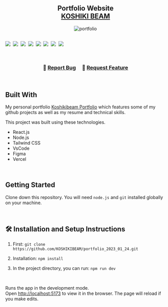 <h2 align="center">
  Portfolio Website<br/>
  <a href="https://koshikibeam.website" target="_blank">KOSHIKI BEAM</a>
</h2>
<div align="center">
  <img src="https://github.com/KOSHIKIBEAM/portfolio_2023_01_24/assets/142467321/eaa5403a-c589-4563-8f65-81ea3b48e482" alt="portfolio"/>

</div>

<br/>

<img src="https://img.shields.io/badge/React-20232A?style=for-the-badge&logo=react&logoColor=61DAFB" />&nbsp;
<img src="https://img.shields.io/badge/Figma-F24E1E?style=for-the-badge&logo=figma&logoColor=white" />&nbsp;
<img src="https://img.shields.io/badge/Tailwind_CSS-38B2AC?style=for-the-badge&logo=tailwind-css&logoColor=white" />&nbsp;
<img src="https://img.shields.io/badge/Vite-B73BFE?style=for-the-badge&logo=vite&logoColor=FFD62E" />&nbsp;
<img src="https://img.shields.io/badge/Node%20js-339933?style=for-the-badge&logo=nodedotjs&logoColor=white" />&nbsp;
<img src="https://img.shields.io/badge/eslint-3A33D1?style=for-the-badge&logo=eslint&logoColor=white" />&nbsp;
<img src="https://img.shields.io/badge/Vercel-000000?style=for-the-badge&logo=vercel&logoColor=white" />&nbsp;
<img src="https://img.shields.io/badge/Visual_Studio_Code-0078D4?style=for-the-badge&logo=visual%20studio%20code&logoColor=white" />

<br/>


<h3 align="center">
    🔹
    <a href="https://github.com/KOSHIKIBEAM/portfolio_2023_01_24">Report Bug</a> &nbsp; &nbsp;
    🔹
    <a href="https://github.com/KOSHIKIBEAM/portfolio_2023_01_24/pulls?q=is%3Apr+is%3Aclosed">Request Feature</a>
</h3>

<br/>

## Built With

My personal portfolio <a href="https://koshikibeam.website" target="_blank">Koshikibeam&nbsp;Portfolio</a> which features some of my github projects as well as my resume and technical skills.<br/>

This project was built using these technologies.

- React.js
- Node.js
- Tailwind&nbsp;CSS
- VsCode
- Figma
- Vercel

<br/>

## Getting Started

Clone down this repository. You will need `node.js` and `git` installed globally on your machine.

<br/>

## 🛠 Installation and Setup Instructions

1. First: `git clone https://github.com/KOSHIKIBEAM/portfolio_2023_01_24.git`

2. Installation: `npm install`

3. In the project directory, you can run: `npm run dev`

<br/>

Runs the app in the development mode.\
Open [ http://localhost:5173]( http://localhost:5173/) to view it in the browser.
The page will reload if you make edits.

